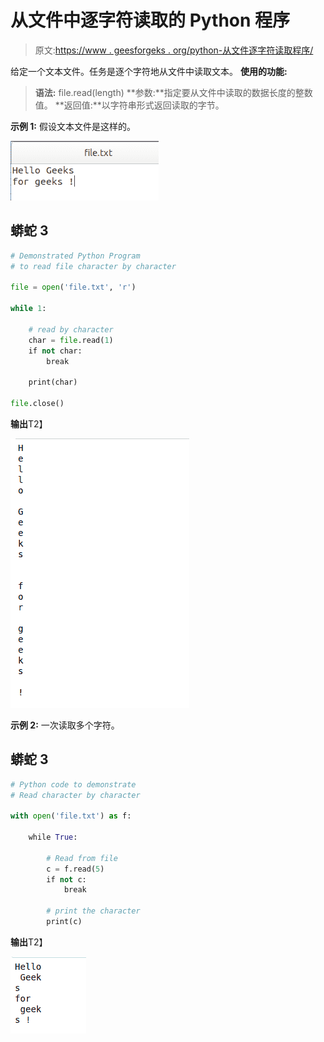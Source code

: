 # 从文件中逐字符读取的 Python 程序

> 原文:[https://www . geesforgeks . org/python-从文件逐字符读取程序/](https://www.geeksforgeeks.org/python-program-to-read-character-by-character-from-a-file/)

给定一个文本文件。任务是逐个字符地从文件中读取文本。
**使用的功能:**

> **语法:** file.read(length)
> **参数:**指定要从文件中读取的数据长度的整数值。
> **返回值:**以字符串形式返回读取的字节。

**示例 1:** 假设文本文件是这样的。

![pythonfile-input1](img/8cf9b4b9b83f5b46d36a7246915161c9.png)

## 蟒蛇 3

```py
# Demonstrated Python Program
# to read file character by character

file = open('file.txt', 'r')

while 1:

    # read by character
    char = file.read(1)         
    if not char:
        break

    print(char)

file.close()
```

**输出**T2】

![python-read-character](img/d7d0f756ba31e78e14b4a186c86f9069.png)

**示例 2:** 一次读取多个字符。

## 蟒蛇 3

```py
# Python code to demonstrate
# Read character by character

with open('file.txt') as f:

    while True:

        # Read from file
        c = f.read(5)
        if not c:
            break

        # print the character
        print(c)
```

**输出**T2】

![python-read-character-by-character-1](img/935103eed00966399c0685ef388c0122.png)